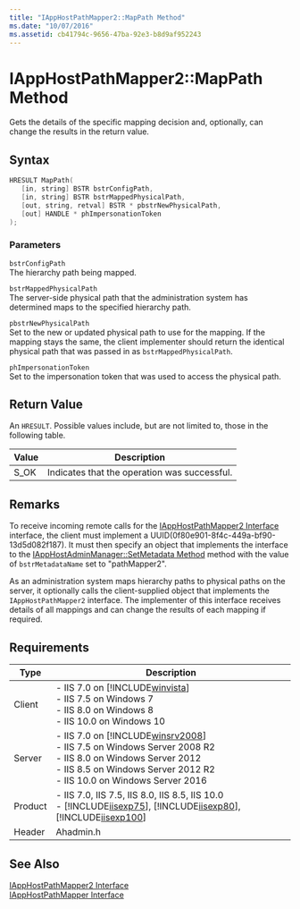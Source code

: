 ```yaml
---
title: "IAppHostPathMapper2::MapPath Method"
ms.date: "10/07/2016"
ms.assetid: cb41794c-9656-47ba-92e3-b8d9af952243
---
```

# IAppHostPathMapper2::MapPath Method
Gets the details of the specific mapping decision and, optionally, can change the results in the return value.  
  
## Syntax  
  
```cpp  
HRESULT MapPath(  
   [in, string] BSTR bstrConfigPath,  
   [in, string] BSTR bstrMappedPhysicalPath,  
   [out, string, retval] BSTR * pbstrNewPhysicalPath,  
   [out] HANDLE * phImpersonationToken  
);  
```  
  
### Parameters  
 `bstrConfigPath`  
 The hierarchy path being mapped.  
  
 `bstrMappedPhysicalPath`  
 The server-side physical path that the administration system has determined maps to the specified hierarchy path.  
  
 `pbstrNewPhysicalPath`  
 Set to the new or updated physical path to use for the mapping. If the mapping stays the same, the client implementer should return the identical physical path that was passed in as `bstrMappedPhysicalPath`.  
  
 `phImpersonationToken`  
 Set to the impersonation token that was used to access the physical path.  
  
## Return Value  
 An `HRESULT`. Possible values include, but are not limited to, those in the following table.  
  
|Value|Description|  
|-----------|-----------------|  
|S_OK|Indicates that the operation was successful.|  
  
## Remarks  
 To receive incoming remote calls for the [IAppHostPathMapper2 Interface](../../web-development-reference/native-code-api-reference/iapphostpathmapper2-interface.md) interface, the client must implement a UUID(0f80e901-8f4c-449a-bf90-13d5d082f187). It must then specify an object that implements the interface to the [IAppHostAdminManager::SetMetadata Method](../../web-development-reference/native-code-api-reference/iapphostadminmanager-setmetadata-method.md) method with the value of `bstrMetadataName` set to "pathMapper2".  
  
 As an administration system maps hierarchy paths to physical paths on the server, it optionally calls the client-supplied object that implements the `IAppHostPathMapper2` interface. The implementer of this interface receives details of all mappings and can change the results of each mapping if required.  
  
## Requirements  
  
|Type|Description|  
|----------|-----------------|  
|Client|-   IIS 7.0 on [!INCLUDE[winvista](../../wmi-provider/includes/winvista-md.md)]<br />-   IIS 7.5 on Windows 7<br />-   IIS 8.0 on Windows 8<br />-   IIS 10.0 on Windows 10|  
|Server|-   IIS 7.0 on [!INCLUDE[winsrv2008](../../wmi-provider/includes/winsrv2008-md.md)]<br />-   IIS 7.5 on Windows Server 2008 R2<br />-   IIS 8.0 on Windows Server 2012<br />-   IIS 8.5 on Windows Server 2012 R2<br />-   IIS 10.0 on Windows Server 2016|  
|Product|-   IIS 7.0, IIS 7.5, IIS 8.0, IIS 8.5, IIS 10.0<br />-   [!INCLUDE[iisexp75](../../web-development-reference/native-code-api-reference/includes/iisexp75-md.md)], [!INCLUDE[iisexp80](../../web-development-reference/native-code-api-reference/includes/iisexp80-md.md)], [!INCLUDE[iisexp100](../../web-development-reference/native-code-api-reference/includes/iisexp100-md.md)]|  
|Header|Ahadmin.h|  
  
## See Also  
 [IAppHostPathMapper2 Interface](../../web-development-reference/native-code-api-reference/iapphostpathmapper2-interface.md)   
 [IAppHostPathMapper Interface](../../web-development-reference/native-code-api-reference/iapphostpathmapper-interface.md)